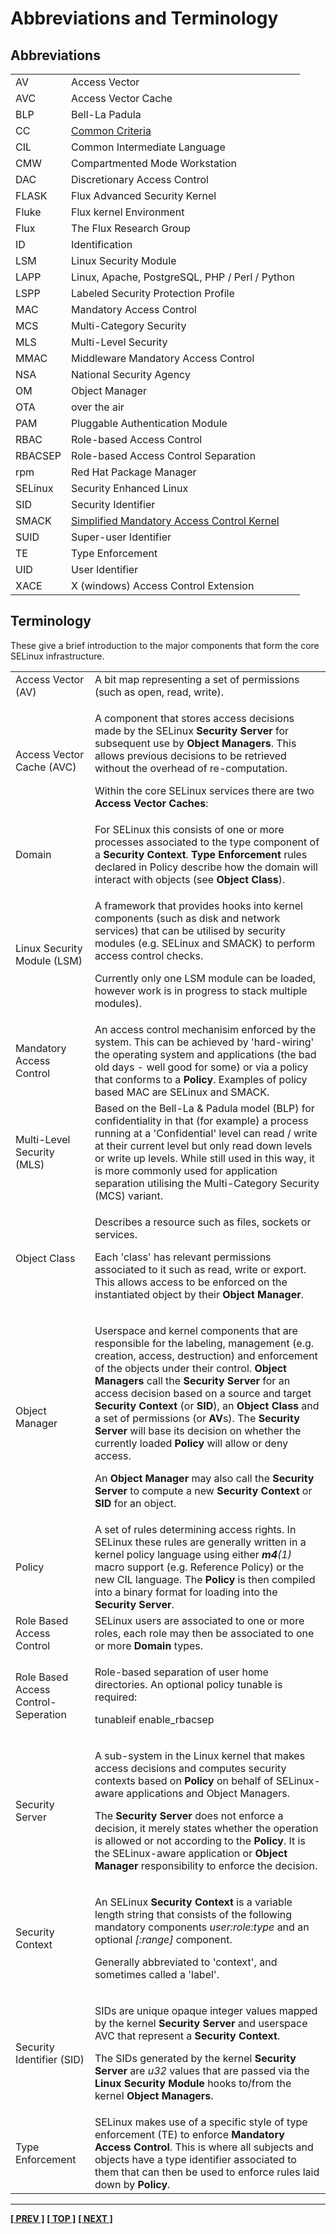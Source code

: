 # Abbreviations and Terminology

## Abbreviations

|         |                                                                                          |
| ------- | ---------------------------------------------------------------------------------------- |
| AV      | Access Vector                                                                            |
| AVC     | Access Vector Cache                                                                      |
| BLP     | Bell-La Padula                                                                           |
| CC      | [Common Criteria](http://www.commoncriteriaportal.org/)                                  |
| CIL     | Common Intermediate Language                                                             |
| CMW     | Compartmented Mode Workstation                                                           |
| DAC     | Discretionary Access Control                                                             |
| FLASK   | Flux Advanced Security Kernel                                                            |
| Fluke   | Flux kernel Environment                                                                  |
| Flux    | The Flux Research Group                                                                  |
| ID      | Identification                                                                           |
| LSM     | Linux Security Module                                                                    |
| LAPP    | Linux, Apache, PostgreSQL, PHP / Perl / Python                                           |
| LSPP    | Labeled Security Protection Profile                                                      |
| MAC     | Mandatory Access Control                                                                 |
| MCS     | Multi-Category Security                                                                  |
| MLS     | Multi-Level Security                                                                     |
| MMAC    | Middleware Mandatory Access Control                                                      |
| NSA     | National Security Agency                                                                 |
| OM      | Object Manager                                                                           |
| OTA     | over the air                                                                             |
| PAM     | Pluggable Authentication Module                                                          |
| RBAC    | Role-based Access Control                                                                |
| RBACSEP | Role-based Access Control Separation                                                     |
| rpm     | Red Hat Package Manager                                                                  |
| SELinux | Security Enhanced Linux                                                                  |
| SID     | Security Identifier                                                                      |
| SMACK   | [Simplified Mandatory Access Control Kernel](http://www.schaufler-ca.com/)               |
| SUID    | Super-user Identifier                                                                    |
| TE      | Type Enforcement                                                                         |
| UID     | User Identifier                                                                          |
| XACE    | X (windows) Access Control Extension                                                     |


## Terminology

These give a brief introduction to the major components that form the
core SELinux infrastructure.

<table>
<tbody>
<tr>
<td>Access Vector (AV)</td>
<td>A bit map representing a set of permissions (such as open, read, write).</td>
</tr>
<tr>
<td>Access Vector Cache (AVC)</td>
<td><p>A component that stores access decisions made by the SELinux <strong>Security Server</strong> for subsequent use by <strong>Object Managers</strong>. This allows previous decisions to be retrieved without the overhead of re-computation.</p>
<p>Within the core SELinux services there are two <strong>Access Vector Caches</strong>:</p></td>
</tr>
<tr>
<td>Domain</td>
<td>For SELinux this consists of one or more processes associated to the type component of a <strong>Security Context</strong>. <strong>Type Enforcement</strong> rules declared in Policy describe how the domain will interact with objects (see <strong>Object Class</strong>).</td>
</tr>
<tr>
<td>Linux Security Module (LSM)</td>
<td><p>A framework that provides hooks into kernel components (such as disk and network services) that can be utilised by security modules (e.g. SELinux and SMACK) to perform access control checks.</p>
<p>Currently only one LSM module can be loaded, however work is in progress to stack multiple modules).</p></td>
</tr>
<tr>
<td>Mandatory Access Control</td>
<td>An access control mechanisim enforced by the system. This can be achieved by 'hard-wiring' the operating system and applications (the bad old days - well good for some) or via a policy that conforms to a <strong>Policy</strong>. Examples of policy based MAC are SELinux and SMACK.</td>
</tr>
<tr>
<td>Multi-Level Security (MLS)</td>
<td>Based on the Bell-La &amp; Padula model (BLP) for confidentiality in that (for example) a process running at a 'Confidential' level can read / write at their current level but only read down levels or write up levels. While still used in this way, it is more commonly used for application separation utilising the Multi-Category Security (MCS) variant.</td>
</tr>
<tr>
<td>Object Class</td>
<td><p>Describes a resource such as files, sockets or services.</p>
<p>Each 'class' has relevant permissions associated to it such as read, write or export. This allows access to be enforced on the instantiated object by their <strong>Object Manager</strong>. </p></td>
</tr>
<tr>
<td>Object Manager</td>
<td><p>Userspace and kernel components that are responsible for the labeling, management (e.g. creation, access, destruction) and enforcement of the objects under their control. <strong>Object Managers</strong> call the <strong>Security Server</strong> for an access decision based on a source and target <strong>Security Context</strong> (or <strong>SID</strong>), an <strong>Object Class</strong> and a set of permissions (or <strong>AV</strong>s). The <strong>Security Server</strong> will base its decision on whether the currently loaded <strong>Policy</strong> will allow or deny access.</p>
<p>An <strong>Object Manager</strong> may also call the <strong>Security Server</strong> to compute a new <strong>Security Context</strong> or <strong>SID</strong> for an object.</p></td>
</tr>
<tr>
<td>Policy</td>
<td>A set of rules determining access rights. In SELinux these rules are generally written in a kernel policy language using either <em><strong>m4</strong>(1)</em> macro support (e.g. Reference Policy) or the new CIL language. The <strong>Policy</strong> is then compiled into a binary format for loading into the <strong>Security Server</strong>.</td>
</tr>
<tr>
<td>Role Based Access Control</td>
<td>SELinux users are associated to one or more roles, each role may then be associated to one or more <strong>Domain</strong> types.</td>
</tr>
<tr>
<td>Role Based Access Control-Seperation</td>
<td><p>Role-based separation of user home directories. An optional policy tunable is required:</p>
<p>tunableif enable_rbacsep</p></td>
</tr>
<tr>
<td>Security Server</td>
<td><p>A sub-system in the Linux kernel that makes access decisions and computes security contexts based on <strong>Policy</strong> on behalf of SELinux-aware applications and Object Managers.</p>
<p>The<strong> Security Server</strong> does not enforce a decision, it merely states whether the operation is allowed or not according to the <strong>Policy</strong>. It is the SELinux-aware application or <strong>Object Manager</strong> responsibility to enforce the decision.</p></td>
</tr>
<tr>
<td>Security Context</td>
<td><p>An SELinux <strong>Security Context</strong> is a variable length string that consists of the following mandatory components <em>user:role:type</em> and an optional <em>[:range]</em> component.</p>
<p>Generally abbreviated to 'context', and sometimes called a 'label'.</p></td>
</tr>
<tr>
<td>Security Identifier (SID)</td>
<td><p>SIDs are unique opaque integer values mapped by the kernel <strong>Security Server</strong> and userspace AVC that represent a <strong>Security Context</strong>.</p>
<p>The SIDs generated by the kernel <strong>Security Server</strong> are <em>u32</em> values that are passed via the <strong>Linux Security Module</strong> hooks to/from the kernel <strong>Object Managers</strong>.</p></td>
</tr>
<tr>
<td>Type Enforcement</td>
<td>SELinux makes use of a specific style of type enforcement (TE) to enforce <strong>Mandatory Access Control</strong>. This is where all subjects and objects have a type identifier associated to them that can then be used to enforce rules laid down by <strong>Policy</strong>.</td>
</tr>
</tbody>
</table>



<!-- %CUTHERE% -->

---
**[[ PREV ]](toc.md)** **[[ TOP ]](#)** **[[ NEXT ]](selinux_overview.md)**

